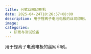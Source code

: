 ```yaml
---
title: 台式丝网印刷机
date: 2025-04-24T10:26:57+08:00
description: 用于锂离子电池电极的丝网印刷。
image: 
categories:
  - 研发与测试设备
---
```


用于锂离子电池电极的丝网印刷。
